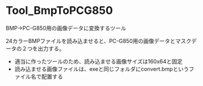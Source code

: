 # Tool_BmpToPCG850
BMP→PC-G850用の画像データに変換するツール

24カラーBMPファイルを読み込ませると、PC-G850用の画像データとマスクデータの２つを出力する。  
+ 適当に作ったツールのため、読み込ませる画像サイズは160x64と固定
+ 読み込ませる画像ファイルは、exeと同じフォルダにconvert.bmpというファイル名で配置する
